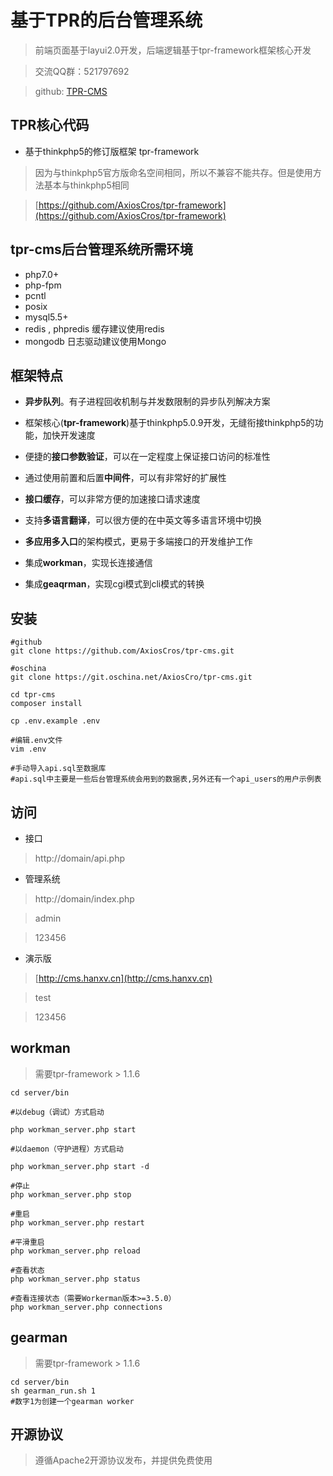 基于TPR的后台管理系统
===============

> 前端页面基于layui2.0开发，后端逻辑基于tpr-framework框架核心开发

> 交流QQ群：521797692

> github: [TPR-CMS](https://github.com/AxiosCros/tpr-cms)

## TPR核心代码

-  基于thinkphp5的修订版框架 tpr-framework
> 因为与thinkphp5官方版命名空间相同，所以不兼容不能共存。但是使用方法基本与thinkphp5相同

> [https://github.com/AxiosCros/tpr-framework](https://github.com/AxiosCros/tpr-framework)


## tpr-cms后台管理系统所需环境
* php7.0+ 
* php-fpm 
* pcntl
* posix 
* mysql5.5+
* redis , phpredis  缓存建议使用redis
* mongodb  日志驱动建议使用Mongo


## 框架特点
* **异步队列**。有子进程回收机制与并发数限制的异步队列解决方案

* 框架核心(**tpr-framework**)基于thinkphp5.0.9开发，无缝衔接thinkphp5的功能，加快开发速度

* 便捷的**接口参数验证**，可以在一定程度上保证接口访问的标准性

* 通过使用前置和后置**中间件**，可以有非常好的扩展性

* **接口缓存**，可以非常方便的加速接口请求速度

* 支持**多语言翻译**，可以很方便的在中英文等多语言环境中切换

* **多应用多入口**的架构模式，更易于多端接口的开发维护工作

* 集成**workman**，实现长连接通信

* 集成**geaqrman**，实现cgi模式到cli模式的转换

## 安装
``` shell
#github
git clone https://github.com/AxiosCros/tpr-cms.git

#oschina
git clone https://git.oschina.net/AxiosCro/tpr-cms.git

cd tpr-cms
composer install

cp .env.example .env

#编辑.env文件
vim .env

#手动导入api.sql至数据库
#api.sql中主要是一些后台管理系统会用到的数据表,另外还有一个api_users的用户示例表

```

## 访问
* 接口
 > http://domain/api.php
 
* 管理系统
 > http://domain/index.php
 
 > admin
 
 > 123456
 
* 演示版
 
 > [http://cms.hanxv.cn](http://cms.hanxv.cn)
 
 > test
 
 > 123456
 
 ## workman
 > 需要tpr-framework > 1.1.6
 
 ``` shell
 cd server/bin
 
 #以debug（调试）方式启动
 
 php workman_server.php start
 
 #以daemon（守护进程）方式启动
 
 php workman_server.php start -d
 
 #停止
 php workman_server.php stop
 
 #重启
 php workman_server.php restart
 
 #平滑重启
 php workman_server.php reload
 
 #查看状态
 php workman_server.php status
 
 #查看连接状态（需要Workerman版本>=3.5.0）
 php workman_server.php connections
 ```
 
 ## gearman
  > 需要tpr-framework > 1.1.6
  
 ``` shell
 cd server/bin
 sh gearman_run.sh 1
 #数字1为创建一个gearman worker
 
 ```
 

## 开源协议
> 遵循Apache2开源协议发布，并提供免费使用